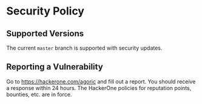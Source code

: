 # Security Policy

## Supported Versions

The current `master` branch is supported with security updates.

## Reporting a Vulnerability

Go to https://hackerone.com/agoric and fill out a report.
You should receive a response within 24 hours.
The HackerOne policies for reputation points, bounties, etc. are in force.
